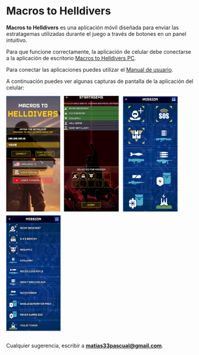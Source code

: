 # Macros to Helldivers

**Macros to Helldivers** es una aplicación móvil diseñada para enviar las estratagemas utilizadas durante el juego a través de botones en un panel intuitivo.

Para que funcione correctamente, la aplicación de celular debe conectarse a la aplicación de escritorio [Macros to Helldivers PC](https://github.com/matias33pascual/macros-to-helldivers-pc).

Para conectar las aplicaciones puedes utilizar el [Manual de usuario](https://sites.google.com/d/1wV6G_jgg0fkdAwXpqCNoDhmJfu0CHSRz/p/1F5WB34d2O7UOeURxEBLVzt9IqUOmI3kj/edit).

A continuación puedes ver algunas capturas de pantalla de la aplicación del celular:

<div style="display: flex; gap: 10px; flex-wrap: wrap;">
  <img src="./assets/images/capture-1.png?raw=true" alt="Captura del juego" height="310"/>
  <img src="./assets/images/capture-2.png?raw=true" alt="Captura del juego" height="310"/>
  <img src="./assets/images/capture-3.png?raw=true" alt="Captura del juego" height="310"/>
  <img src="./assets/images/capture-4.png?raw=true" alt="Captura del juego" height="310"/>
</div>

<br>

Cualquier sugerencia, escribir a **matias33pascual@gmail.com**.
